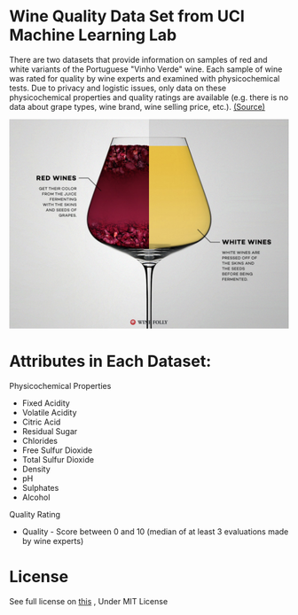 # Wine Quality Data Set from UCI Machine Learning Lab
There are two datasets that provide information on samples of red and white variants of the Portuguese "Vinho Verde" wine. Each sample of wine was rated for quality by wine experts and examined with physicochemical tests. Due to privacy and logistic issues, only data on these physicochemical properties and quality ratings are available (e.g. there is no data about grape types, wine brand, wine selling price, etc.). [(Source)](https://archive.ics.uci.edu/ml/datasets/Wine+Quality)

![](https://github.com/BahramJannesar/Wine-Quality-Data-Analysis/blob/master/image/red-wine-vs-white-wine-fermenting.jpg)
# Attributes in Each Dataset:
Physicochemical Properties  
* Fixed Acidity
* Volatile Acidity
* Citric Acid
* Residual Sugar
* Chlorides
* Free Sulfur Dioxide
* Total Sulfur Dioxide
* Density
* pH
* Sulphates
* Alcohol

Quality Rating
* Quality - Score between 0 and 10 (median of at least 3 evaluations made by wine experts)

# License
See full license on [this](https://opensource.org/licenses/MIT) , Under MIT License 
